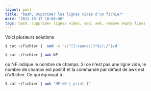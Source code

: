 ```yaml
---
layout: post
title: "bash, supprimer les lignes vides d'un fichier"
date: "2012-10-17 10:06:00"
tags: bash, supprimer lignes vides, sed, awk, remove empty lines
---
```


Voici plusieurs solutions

```bash
$ cat ~/fichier |  sed -e 's/^[[:space:]]*$//;/^$/d'
```


```bash
$ cat ~/fichier | awk NF
```

où NF indique le nombre de champs. Si ce n'est pas une ligne vide, le nombre de champs est positif et la commande par défaut de awk est d'afficher.
Ce qui équivaut à : 


```bash
$ cat ~/fichier | awk 'NF!=0 { print }'
```





